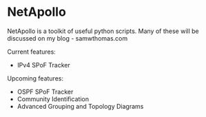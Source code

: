 # NetApollo

NetApollo is a toolkit of useful python scripts. 
Many of these will be discussed on my blog - samwthomas.com

Current features:
* IPv4 SPoF Tracker


Upcoming features:
* OSPF SPoF Tracker
* Community Identification
* Advanced Grouping and Topology Diagrams
